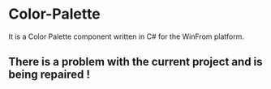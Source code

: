 # Color-Palette
It is a Color Palette component written in C# for the WinFrom platform.

## **There is a problem with the current project and is being repaired !**